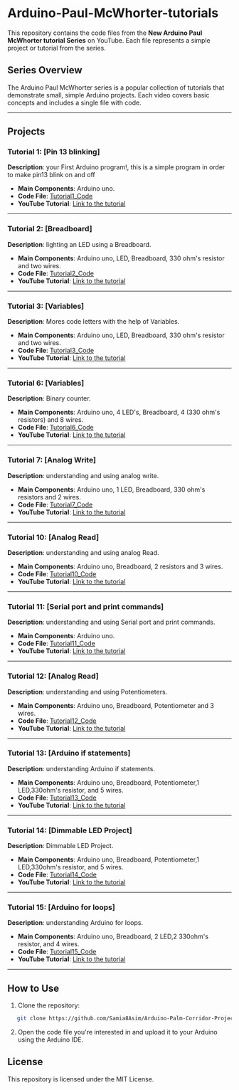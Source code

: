 # Arduino-Paul-McWhorter-tutorials

This repository contains the code files from the **New Arduino Paul McWhorter tutorial Series** on YouTube. Each file represents a simple project or tutorial from the series.

## Series Overview

The Arduino Paul McWhorter series is a popular collection of tutorials that demonstrate small, simple Arduino projects. Each video covers basic concepts and includes a single file with code.

---

## Projects

### Tutorial 1: [Pin 13 blinking]

**Description**: your First Arduino program!, this is a simple program in order to make pin13 blink on and off

- **Main Components**: Arduino uno.
- **Code File**: [Tutorial1_Code](https://github.com/Samia8Asim/Arduino-Paul-McWhorter-tutorials/blob/main/Tutorial15_Code/Tutorial15_Code.ino)
- **YouTube Tutorial**: [Link to the tutorial](https://youtu.be/OdHzRbR0xHQ?si=Fydc4pzg2KC254Yp)

---

### Tutorial 2: [Breadboard]

**Description**: lighting an LED using a Breadboard.

- **Main Components**: Arduino uno, LED, Breadboard, 330 ohm's resistor and two wires.
- **Code File**: [Tutorial2_Code](https://github.com/Samia8Asim/Arduino-Paul-McWhorter-tutorials/blob/main/Tutorial2_Code/Tutorial2_code.ino)
- **YouTube Tutorial**: [Link to the tutorial](https://youtu.be/CfdaJ4z4u4w?si=B7uzm9UZXnANyUuK)

---

### Tutorial 3: [Variables]

**Description**: Mores code letters with the help of Variables.

- **Main Components**: Arduino uno, LED, Breadboard, 330 ohm's resistor and two wires.
- **Code File**: [Tutorial3_Code](https://github.com/Samia8Asim/Arduino-Paul-McWhorter-tutorials/blob/main/Tutorial3_Code/Tutorial3_Code.ino)
- **YouTube Tutorial**: [Link to the tutorial](https://youtu.be/nPOKOi1jIK0?si=FOUp3pw7ALVcyf1w)

---

### Tutorial 6: [Variables]

**Description**: Binary counter.

- **Main Components**: Arduino uno, 4 LED's, Breadboard, 4 (330 ohm's resistors) and 8 wires.
- **Code File**: [Tutorial6_Code](https://github.com/Samia8Asim/Arduino-Paul-McWhorter-tutorials/blob/main/Tutorial6_Code/Tutorial6_Code.ino)
- **YouTube Tutorial**: [Link to the tutorial](https://youtu.be/Lg39qKrdySU?si=_2hnqOQNFaPN8Sk7)

---

### Tutorial 7: [Analog Write]

**Description**: understanding and using analog write.

- **Main Components**: Arduino uno, 1 LED, Breadboard, 330 ohm's resistors and 2 wires.
- **Code File**: [Tutorial7_Code](https://github.com/Samia8Asim/Arduino-Paul-McWhorter-tutorials/blob/main/Tutorial7_Code/Tutorial7_Code.ino)
- **YouTube Tutorial**: [Link to the tutorial](https://youtu.be/YfV-vYT3yfQ?si=nkqMYFONgxoYQSp3)

---

### Tutorial 10: [Analog Read]

**Description**: understanding and using analog Read.

- **Main Components**: Arduino uno, Breadboard, 2 resistors and 3 wires.
- **Code File**: [Tutorial10_Code](https://github.com/Samia8Asim/Arduino-Paul-McWhorter-tutorials/blob/main/Tutorial10_Code/Tutorial10_Code.ino)
- **YouTube Tutorial**: [Link to the tutorial](https://youtu.be/5TitZmA66bI?si=gY-n6iHHK3Ku2vrm)

---

### Tutorial 11: [Serial port and print commands]

**Description**: understanding and using Serial port and print commands.

- **Main Components**: Arduino uno.
- **Code File**: [Tutorial11_Code](https://github.com/Samia8Asim/Arduino-Paul-McWhorter-tutorials/blob/main/Tutorial11_Code/Tutorial11_Code.ino)
- **YouTube Tutorial**: [Link to the tutorial](https://youtu.be/b5kndEtAKl8?si=FVyy10RcM9kOJhcT)

---

### Tutorial 12: [Analog Read]

**Description**: understanding and using Potentiometers.

- **Main Components**: Arduino uno, Breadboard, Potentiometer and 3 wires.
- **Code File**: [Tutorial12_Code](https://github.com/Samia8Asim/Arduino-Paul-McWhorter-tutorials/blob/main/Tutorial12_Code/Tutorial12_Code.ino)
- **YouTube Tutorial**: [Link to the tutorial](https://youtu.be/PUte1cmJ44A?si=JkaBQmiW9Q2d8sZR)

---

### Tutorial 13: [Arduino if statements]

**Description**: understanding Arduino if statements.

- **Main Components**: Arduino uno, Breadboard, Potentiometer,1 LED,330ohm's resistor, and 5 wires.
- **Code File**: [Tutorial13_Code](https://github.com/Samia8Asim/Arduino-Paul-McWhorter-tutorials/blob/main/Tutorial13_Code/Tutorial13_Code.ino)
- **YouTube Tutorial**: [Link to the tutorial](https://youtu.be/ORNted-NgRM?si=T_0m8oItubDk1PXt)

---

### Tutorial 14: [Dimmable LED Project]

**Description**: Dimmable LED Project.

- **Main Components**: Arduino uno, Breadboard, Potentiometer,1 LED,330ohm's resistor, and 5 wires.
- **Code File**: [Tutorial14_Code](https://github.com/Samia8Asim/Arduino-Paul-McWhorter-tutorials/blob/main/Tutorial14_Code/Tutorial14_Code.ino)
- **YouTube Tutorial**: [Link to the tutorial](https://youtu.be/7wKdxsvXAFo?si=1KuzWCulxt0dbbYd)

---

### Tutorial 15: [Arduino for loops]

**Description**: understanding Arduino for loops.

- **Main Components**: Arduino uno, Breadboard, 2 LED,2 330ohm's resistor, and 4 wires.
- **Code File**: [Tutorial15_Code](https://github.com/Samia8Asim/Arduino-Paul-McWhorter-tutorials/blob/main/Tutorial14_Code/Tutorial14_Code.ino)
- **YouTube Tutorial**: [Link to the tutorial](https://youtu.be/7wKdxsvXAFo?si=1KuzWCulxt0dbbYd)

---

## How to Use

1. Clone the repository:

```bash
   git clone https://github.com/Samia8Asim/Arduino-Palm-Corridor-Projects.git
```

2. Open the code file you're interested in and upload it to your Arduino using the Arduino IDE.

## License

This repository is licensed under the MIT License.
